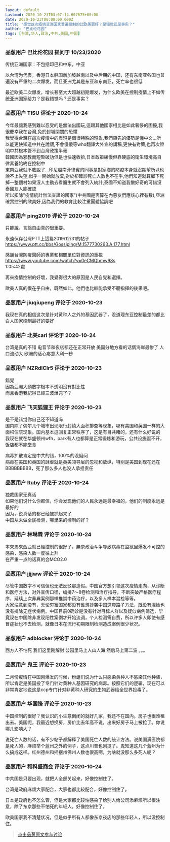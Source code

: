 ```yaml
---
layout: default
Lastmod: 2020-10-23T03:07:14.607675+00:00
date: 2020-10-23T00:00:00.000Z
title: "感觉这次疫情亚洲国家普遍控制的比欧美更好？是错觉还是事实？"
author: "巴比伦花园"
tags: [台湾,华人,政治,中共,美国,中国]
---
```



### 品葱用户 **巴比伦花园** 提问于 10/23/2020
    
传统亚洲国家：不包括印巴和中东，中亚  
  
以台湾为代表，香港日本韩国新加坡越南以及中后期的中国，还有东南亚各国也普遍没有严重的二次爆发，而且亚洲尤其是东亚和东南亚，死亡率也很低  
  
最近欧美二次爆发，增长甚至大大超越初期爆发，为什么欧美在控制疫情上不如传统亚洲国家给力？是我错觉吗？还是事实？
    
                

### 品葱用户 **TISU** 评论于 2020-10-24
        
今年最讓我感到難以忍受的是無法出國玩,這跟其他國家相比是如此奢侈的困擾,我很慶幸我在台灣,免於封城閉關的恐懼  
我覺得台灣在這次疫情中的表現是個很特殊的現象,我們領先的優勢是懂中文...所以能更快知道中共在說謊,不會傻傻等who翻譯大外宣的講稿,更快有對策,也再次證明中共根本管不到台灣政策半毫  
韓國因為邪教而短暫破功但是也快速收拾,日本政策緩慢但靠硬底的衛生環境高自律素養始終在控制中  
東南亞我就不敢說了...印尼越南菲律賓的同事是對家鄉的防疫本身就沒期望所以也說不上失望,似乎一開始就放棄,對於卻確診死亡人數也不在乎,他們知道就算鄉下死掉一整個村如果沒人主動去看醫生就不會列入統計,泰國不知道我蠻好奇的可惜沒泰國友人能確認  
所以扣除"疫情統計無法查證的國家"(中共國是否算在內蔥友們應該心裡有數),亞洲確實控制的歐美好,因為我們的教育比較注重團體協調吧
        
                

### 品葱用户 **ping2019** 评论于 2020-10-24
        
只能說，言論自由真的很重要。  
  
永遠保存台灣PTT上這篇2019/12/31的帖子  
https://www.ptt.cc/bbs/Gossiping/M.1577730263.A.177.html  
  
感謝台灣防疫醫師的專業和相關單位對資訊的重視  
https://www.youtube.com/watch?v=0eCMQbmw98s  
1:05:42處  
  
再來疫情控制的好壞，我覺得很大的原因是人民自覺和選擇。  
  
歐美人真的很在乎自由，既然如此，他們也比較能承受不聽指揮的後果吧。
        
                

### 品葱用户 **jiuqiupeng** 评论于 2020-10-23
        
我现在真的相信这次是针对黄种人之外的基因武器了，没道理东亚控制最差的都比白人国家控制最好的要好
        
                

### 品葱用户 **北美carl** 评论于 2020-10-24
        
台湾是真的不错 电音节和夜店都还在正常开放 美国分地方看的话俩海岸最惨了 人口流动大 欧洲的话心疼意大利一秒
        
                

### 品葱用户 **NZRdlClr5** 评论于 2020-10-23
        
錯覺  
因為亞洲大頭數字根本不透明沒有對比性  
而且香港我記得已經三波爆完了？
        
                

### 品葱用户 **飞天狐狸王** 评论于 2020-10-23
        
是不是错觉你自己还不知道吗  
国内除了偶尔几个城市出现限行封锁大面积排查等现象，哪有美国和英国一样的大面积住院现象。国内基本逗回复正常秩序了，这是有目共睹的，还有什么好说的  
我现在就在华盛顿州wfh，park有人也都算是正常锻炼和游玩，公共设施逗不开，饭店都不能堂食  
  
病毒扩散肯定是中共的错，100%的没疑问  
病毒在美国和英国的肆虐就是英美领导层的忽视和放纵，特别是美国到现在还在BBBBBBBBB，死了那么多人也没人承担责任
        
                

### 品葱用户 **Ruby** 评论于 2020-10-24
        
独裁国家无真话  
如果他们说什么你都信，你会发现他们的人民永远是最幸福的，他们的制度永远是最好的  
因为，说真话的都已经被抓起来了  
中国从未做全民检测，哪里来的控制的好？
        
                

### 品葱用户 **林琳霖** 评论于 2020-10-24
        
本來馬來西亞就已經控制的很好了，無奈政治斗争导致病毒在监狱里爆发不可控的感染，感染人数一度往上升  
在严重一点的话真的会MCO2.0
        
                

### 品葱用户 **jjjjww** 评论于 2020-10-24
        
尽管中国数字不可信但也无法反驳那造假。中国官方想引领这次疫情走向，从诊断和医疗方法，对外宣传口径，编排7～8卷检测和治疗指导，不断突破严格医疗程序，延续上次非典案例那样推崇中药治疗，以及多人样本混检等等。  
大家注意到没有，无论穷富国家都没有谁想抄袭中国这套路子方法，既没有混检也没有排除无症状病例。中国目前0确诊是没有针对目标人群以及疑似病例筛选，毕竟现在中国除非发现阳性案例才开始流调，个人检测需自费，所以许多人即使有感冒症状也不去检测，就像日本在流行初期限制检测造成案例很少状况。
        
                

### 品葱用户 **adblocker** 评论于 2020-10-24
        
西方人不怕死 我们这里刚解封 公园里马上人山人海 然后马上第二波 。。。
        
                

### 品葱用户 **鬼王** 评论于 2020-10-23
        
二月份疫情在中国刚爆发的时候，粉蛆们说为什么只感染黄种人不感染其他种族，所以肯定是美国投了专门针对黄种人基因研究的病毒。按照它们的逻辑，现在可以非常肯定地说这是ccp专门针对非黄种人研究的生物武器给全世界投毒了。
        
                

### 品葱用户 **华国锋** 评论于 2020-10-23
        
中国控制的很好？我认识的小生意倒闭的就好几家，我还不在国内。房子也很难租出去。美国呢，我最近想换房，房价比去年高不说，出来好房子马上被抢了。你说哪儿影响大？  
  
说死亡人数的话，有不少帖子都解释了美国死亡人数的统计方法。说美国满医院都是死人的，麻烦举个蓝州之外的例子，这点川普也刚提了。鬼知道这几个蓝州为什么搞成这样。红州德州和摇摆州佛州人数也很高啊，为啥就没那么多死人呢？
        
                

### 品葱用户 **和科盛商会** 评论于 2020-10-24
        
中共国是只要出现，就把人全部关起来，好像控制住了。  
  
台湾是政府麻烦大家配合，大家也都比较配合，好像控制住了。  
  
日本是政府也不怎么管，但是大家都比较怕感染了给别人给公司添麻烦所以很注意，除了东京那些不怕死的年轻人，好像控制住了。  
  
欧美国家我不清楚状况，但是似乎所有人都像东京夜店的那些年轻人，所以没控制住。
        
                





> [点击品葱原文参与讨论](https://pincong.rocks/question/32556)

